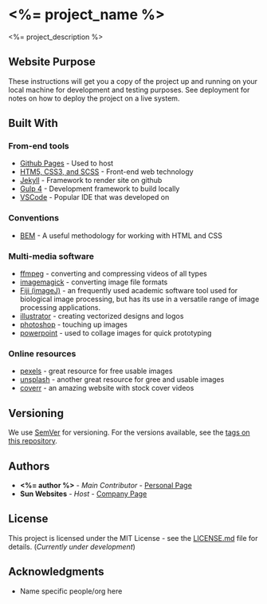 # <%= project_name %>

<%= project_description %>

## Website Purpose

These instructions will get you a copy of the project up and running on your local machine for development and testing purposes. See deployment for notes on how to deploy the project on a live system.

## Built With

### From-end tools
* [Github Pages](https://rometools.github.io/rome/) - Used to host 
* [HTM5, CSS3, and SCSS](https://rometools.github.io/rome/) - Front-end web technology
* [Jekyll](https://maven.apache.org/) - Framework to render site on github
* [Gulp 4](https://rometools.github.io/rome/) - Development framework to build locally
* [VSCode](http://www.dropwizard.io/1.0.2/docs/) - Popular IDE that was developed on

### Conventions
* [BEM](http://getbem.com/) - A useful methodology for working with HTML and CSS

### Multi-media software
* [ffmpeg](https://www.ffmpeg.org/) - converting and compressing videos of all types
* [imagemagick](https://imagemagick.org/index.php) - converting image file formats 
* [Fiji (imageJ)](https://fiji.sc/) - an frequently used academic software tool used for biological image processing, but has its use in a versatile range of image processing applications.
* [illustrator](https://www.adobe.com/products/illustrator.html) - creating vectorized designs and logos
* [photoshop](https://www.adobe.com/products/photoshop.html) - touching up images
* [powerpoint](https://www.microsoft.com/en-us/microsoft-365/powerpoint) - used to collage images for quick prototyping

### Online resources
* [pexels](https://www.pexels.com/) - great resource for free usable images
* [unsplash](https://unsplash.com/) - another great resource for gree and usable images
* [coverr](https://coverr.co/) - an amazing website with stock cover videos

## Versioning

We use [SemVer](http://semver.org/) for versioning. For the versions available, see the [tags on this repository](https://github.com/your/project/tags). 

## Authors

* **<%= author %>** - *Main Contributor* - [Personal Page](https://github.com/mrsunny0)
* **Sun Websites** - *Host* - [Company Page]()

## License

This project is licensed under the MIT License - see the [LICENSE.md](LICENSE.md) file for details. (*Currently under development*)

## Acknowledgments

* Name specific people/org here